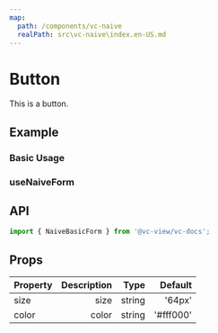 ```yaml
---
map:
  path: /components/vc-naive
  realPath: src\vc-naive\index.en-US.md
---
```


# Button

This is a button.

## Example

### Basic Usage

<demo src="./src/BasicNaiveFormDemo.vue"
  language="vue"
  title="Basic useage"
  desc="This is a button.">
</demo>

### useNaiveForm

<demo src="./src/VcNaiveFormDemo.vue"
  language="vue"
  title="Basic useage"
  desc="This is a button.">
</demo>

## API

```ts
import { NaiveBasicForm } from '@vc-view/vc-docs';
```

## Props

| Property | Description |   Type |   Default |
| -------- | ----------: | -----: | --------: |
| size     |        size | string |    '64px' |
| color    |       color | string | '#fff000' |
